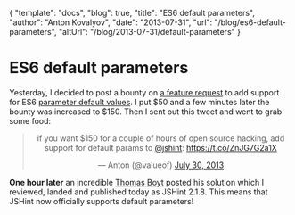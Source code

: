 {
  "template": "docs",
  "blog": true,
  "title": "ES6 default parameters",
  "author": "Anton Kovalyov",
  "date": "2013-07-31",
  "url": "/blog/es6-default-parameters",
  "altUrl": "/blog/2013-07-31/default-parameters"
}

# ES6 default parameters

Yesterday, I decided to post a bounty on [a feature request](https://github.com/jshint/jshint/issues/1195) to add support
for ES6 [parameter default values](http://wiki.ecmascript.org/doku.php?id=harmony:parameter_default_values).
I put $50 and a few minutes later the bounty was increased to $150. Then I sent out this tweet and
went to grab some food:

<blockquote class="twitter-tweet" align="center"><p>if you want $150 for a couple of hours of open source hacking, add support for default params to <a href="https://twitter.com/JSHint">@jshint</a>: <a href="https://t.co/ZnJG7G2a1X">https://t.co/ZnJG7G2a1X</a></p>&mdash; Anton (@valueof) <a href="https://twitter.com/valueof/statuses/362361275583442945">July 30, 2013</a></blockquote>
<script async="true" src="//platform.twitter.com/widgets.js" charset="utf-8">no script</script>

**One hour later** an incredible [Thomas Boyt](https://twitter.com/thomasABoyt)
posted his solution which I reviewed, landed and published today as JSHint 2.1.8.
This means that JSHint now officially supports default parameters!
